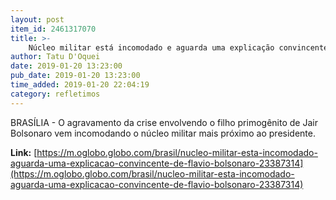 ```yaml
---
layout: post
item_id: 2461317070
title: >-
    Núcleo militar está incomodado e aguarda uma explicação convincente de Flávio Bolsonaro
author: Tatu D'Oquei
date: 2019-01-20 13:23:00
pub_date: 2019-01-20 13:23:00
time_added: 2019-01-20 22:04:19
category: refletimos
---
```


BRASÍLIA - O agravamento da crise envolvendo o filho primogênito de Jair Bolsonaro vem incomodando o núcleo militar mais próximo ao presidente.

**Link:** [https://m.oglobo.globo.com/brasil/nucleo-militar-esta-incomodado-aguarda-uma-explicacao-convincente-de-flavio-bolsonaro-23387314](https://m.oglobo.globo.com/brasil/nucleo-militar-esta-incomodado-aguarda-uma-explicacao-convincente-de-flavio-bolsonaro-23387314)

